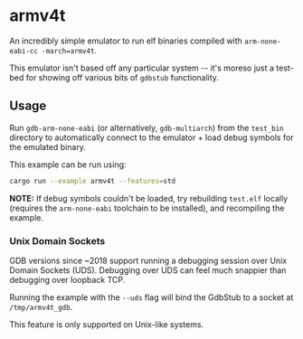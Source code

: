 # armv4t

An incredibly simple emulator to run elf binaries compiled with `arm-none-eabi-cc -march=armv4t`.

This emulator isn't based off any particular system -- it's moreso just a test-bed for showing off various bits of `gdbstub` functionality.

## Usage

Run `gdb-arm-none-eabi` (or alternatively, `gdb-multiarch`) from the `test_bin` directory to automatically connect to the emulator + load debug symbols for the emulated binary.

This example can be run using:

```bash
cargo run --example armv4t --features=std
```

**NOTE:** If debug symbols couldn't be loaded, try rebuilding `test.elf` locally (requires the `arm-none-eabi` toolchain to be installed), and recompiling the example.

### Unix Domain Sockets

GDB versions since \~2018 support running a debugging session over Unix Domain Sockets (UDS). Debugging over UDS can feel much snappier than debugging over loopback TCP.

Running the example with the `--uds` flag will bind the GdbStub to a socket at `/tmp/armv4t_gdb`.

This feature is only supported on Unix-like systems.
